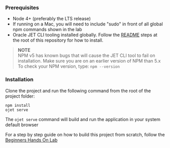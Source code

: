 ### Prerequisites
* Node 4+ (preferably the LTS release)
* If running on a Mac, you will need to include "sudo" in front of all global npm commands shown in the lab
* Oracle JET CLI tooling installed globally.  Follow the [README](../README.md) steps at the root of this repository for how to install.


>**NOTE**  
NPM v5 has known bugs that will cause the JET CLI tool to fail on installation. Make sure you are on an earlier version of NPM than 5.x
To check your NPM version, type: `npm --version`  


### Installation
Clone the project and run the following command from the root of the project folder:

```
npm install
ojet serve
```
The `ojet serve` command will build and run the application in your system default browser

For a step by step guide on how to build this project from scratch, follow the [Beginners Hands On Lab](../beginners-start)
